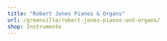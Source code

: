 ```yaml
---
title: "Robert Jones Pianos & Organs"
url: /greenville/robert-jones-pianos-und-organs/
shop: Instrumente
---
```

